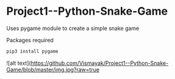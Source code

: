 # Project1--Python-Snake-Game
Uses pygame module to create a simple snake game

Packages required

```bash
pip3 install pygame
```

![alt text](https://github.com/Vismayak/Project1--Python-Snake-Game/blob/master/img.jpg?raw=true

